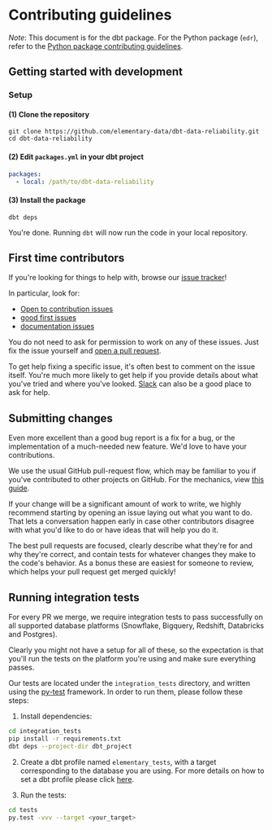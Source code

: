 # Contributing guidelines

_Note_: This document is for the dbt package.
For the Python package (`edr`), refer to
the [Python package contributing guidelines](https://github.com/elementary-data/elementary/blob/master/CONTRIBUTING.md).

## Getting started with development

### Setup

#### (1) Clone the repository

```
git clone https://github.com/elementary-data/dbt-data-reliability.git
cd dbt-data-reliability
```

#### (2) Edit `packages.yml` in your dbt project

```yaml
packages:
  - local: /path/to/dbt-data-reliability
```

#### (3) Install the package

```
dbt deps
```

You're done. Running `dbt` will now run the code in your local repository.

## First time contributors

If you're looking for things to help with, browse
our [issue tracker](https://github.com/elementary-data/elementary/issues)!

In particular, look for:

- [Open to contribution issues](https://github.com/elementary-data/elementary/labels/Open%20to%20contribution%20%F0%9F%A7%A1)
- [good first issues](https://github.com/elementary-data/elementary/labels/Good%20first%20issue%20%F0%9F%A5%87)
- [documentation issues](https://github.com/elementary-data/elementary/labels/documentation)

You do not need to ask for permission to work on any of these issues.
Just fix the issue yourself and [open a pull request](#submitting-changes).

To get help fixing a specific issue, it's often best to comment on the issue
itself. You're much more likely to get help if you provide details about what
you've tried and where you've
looked. [Slack](https://join.slack.com/t/elementary-community/shared_invite/zt-uehfrq2f-zXeVTtXrjYRbdE_V6xq4Rg) can also
be a good place
to ask for help.

## Submitting changes

Even more excellent than a good bug report is a fix for a bug, or the
implementation of a much-needed new feature. We'd love to have
your contributions.

We use the usual GitHub pull-request flow, which may be familiar to
you if you've contributed to other projects on GitHub. For the mechanics,
view [this guide](https://help.github.com/articles/using-pull-requests/).

If your change will be a significant amount of work
to write, we highly recommend starting by opening an issue laying out
what you want to do. That lets a conversation happen early in case
other contributors disagree with what you'd like to do or have ideas
that will help you do it.

The best pull requests are focused, clearly describe what they're for
and why they're correct, and contain tests for whatever changes they
make to the code's behavior. As a bonus these are easiest for someone
to review, which helps your pull request get merged quickly!

## Running integration tests

For every PR we merge, we require integration tests to pass successfully
on all supported database platforms (Snowflake, Bigquery, Redshift, Databricks and Postgres).

Clearly you might not have a setup for all of these, so the expectation is that you'll run
the tests on the platform you're using and make sure everything passes.

Our tests are located under the `integration_tests` directory, and written using the
[py-test](https://docs.pytest.org/en/stable/) framework.
In order to run them, please follow these steps:

1. Install dependencies:

```bash
cd integration_tests
pip install -r requirements.txt
dbt deps --project-dir dbt_project
```

2. Create a dbt profile named `elementary_tests`, with a target corresponding to the database you are using.
   For more details on how to set a dbt profile please click [here](https://docs.getdbt.com/docs/core/connect-data-platform/connection-profiles).

3. Run the tests:

```bash
cd tests
py.test -vvv --target <your_target>
```
